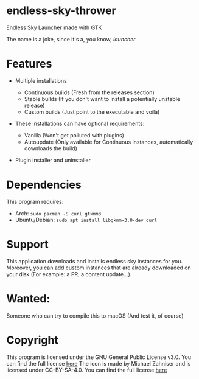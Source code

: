 # endless-sky-thrower
Endless Sky Launcher made with GTK

The name is a joke, since it's a, you know, _launcher_

# Features
- Multiple installations
    - Continuous builds (Fresh from the releases section)
    - Stable builds (If you don't want to install a potentially unstable release)
    - Custom builds (Just point to the executable and voilà)
- These installations can have optional requirements:
    - Vanilla (Won't get polluted with plugins)
    - Autoupdate (Only available for Continuous instances, automatically downloads the build)

- Plugin installer and uninstaller

# Dependencies
This program requires: 
- Arch: ```sudo pacman -S curl gtkmm3```
- Ubuntu/Debian: ```sudo apt install libgkmm-3.0-dev curl```
# Support
This application downloads and installs endless sky instances for you. Moreover, you can add custom instances that are already downloaded on your disk (For example: a PR, a content update...).
# Wanted:
Someone who can try to compile this to macOS (And test it, of course)

# Copyright
This program is licensed under the GNU General Public License v3.0. You can find the full license [here](https://www.gnu.org/licenses/gpl-3.0.en.html)
The icon is made by Michael Zahniser and is licensed under CC-BY-SA-4.0. You can find the full license [here](https://creativecommons.org/licenses/by-sa/4.0/legalcode)